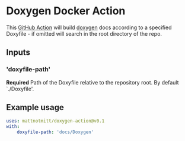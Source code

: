 # Doxygen Docker Action
This [GitHub Action](https://github.com/features/actions) will build [doxygen](http://doxygen.nl/) docs according to a specified Doxyfile - if omitted will search in the root directory of the repo.

## Inputs
### 'doxyfile-path'
**Required** Path of the Doxyfile relative to the repository root. By default `./Doxyfile'.

## Example usage
```yaml
uses: mattnotmitt/doxygen-action@v0.1
with:
    doxyfile-path: 'docs/Doxygen'
```